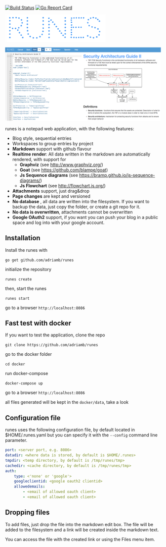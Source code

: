 [![Build Status](https://travis-ci.org/adriamb/runes.svg?branch=master)](https://travis-ci.org/adriamb/runes) [![Go Report Card](https://goreportcard.com/badge/github.com/adriamb/runes)](https://goreportcard.com/report/github.com/adriamb/runes)

[![](README.md.files/runes.png)]()

[![](README.md.files/screenshot.png)]()

runes is a notepad web application, with the following features:

- Blog style, sequential entries
- Workspaces to group entries by project
- **Markdown** support with github flavour
- **Realtime render**: All data written in the markdown are automatically rendered, with support for
  - **Graphviz** (see http://www.graphviz.org/)
  - **Goat**  (see https://github.com/blampe/goat)
  - **Js Sequence diagrams** (see https://bramp.github.io/js-sequence-diagrams/)
  - **Js Flowchart** (see http://flowchart.js.org/)
- **Attachments** support, just drag&drop
- **Page changes** are kept and versioned
- **No database** , all data are written into the filesystem. If you want to backup the data, just copy the folder, or create a git repo for it.
- **No data is overwritten**, attachments cannot be overwritten
- **Google OAuth2** support, if you want you can push your blog in a public space and log into with your google account.

## Installation

Install the runes with

`go get github.com/adriamb/runes`

initialize the repository

`runes create`

then, start the runes 

`runes start`

go to a browser `http://localhost:8086`

## Fast test with docker

If you want to test the application, clone the repo

`git clone https://github.com/adriamb/runes`

go to the docker folder

`cd docker`

run docker-compose

`docker-compose up`

go to a browser `http://localhost:8086`

all files generated will be kept in the `docker/data`, take a look

## Configuration file

runes uses the following configuration file, by default located in $HOME/.runes.yaml but you can specify it with the `--config` command line parameter.

```yaml
port: <server port, e.g. 8086>
datadir: <where data is stored, by default is $HOME/.runes>
tmpdir: <temp directory, by default is /tmp/runes/tmp>
cachedir: <cache directory, by default is /tmp/runes/tmp>
auth:
    type: <'none' or 'google'>
    googleclientid: <google oauth2 clientid>
    allowedemails:
        - <email of allowed oauth client>
        - <email of allowed oauth client>
```

## Dropping files

To add files, just drop the file into the markdown edit box. The file will be added to the
filesystem and a link will be created inside the markdown text.

You can access the file with the created link or using the Files menu item.



